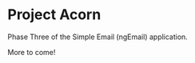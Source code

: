 <h1>Project Acorn</h1>
<p>Phase Three of the Simple Email (ngEmail) application.</p>
<p>More to come!</p>